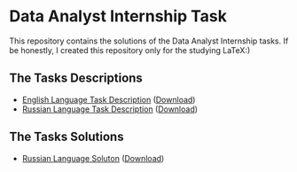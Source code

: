 # Data Analyst Internship Task
This repository contains the solutions of the Data Analyst Internship tasks.
If be honestly, I created this repository only for the studying LaTeX:)


## The Tasks Descriptions
- [English Language Task Description](https://github.com/JuiceFV/Data_Analyst_Internship_Task/blob/master/Task_Description_ENG.pdf) ([Download](https://github.com/JuiceFV/Data_Analyst_Internship_Task/raw/master/Task_Description_ENG.pdf))
- [Russian Language Task Description](https://github.com/JuiceFV/Data_Analyst_Internship_Task/blob/master/Task_Descriptio_RUS.pdf) ([Download](https://github.com/JuiceFV/Data_Analyst_Internship_Task/raw/master/Task_Descriptio_RUS.pdf))

## The Tasks Solutions 
- [Russian Language Soluton](https://github.com/JuiceFV/Data_Analyst_Internship_Task/blob/master/Solution_RUS.pdf) ([Download](https://github.com/JuiceFV/Data_Analyst_Internship_Task/raw/master/Solution_RUS.pdf))
